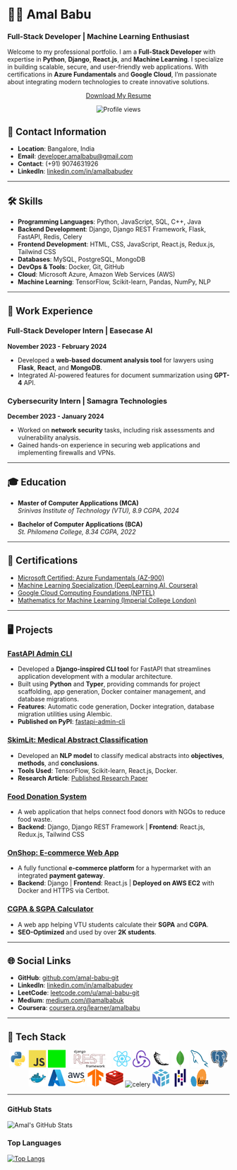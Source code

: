 # 👨‍💻 Amal Babu  
### Full-Stack Developer | Machine Learning Enthusiast 


Welcome to my professional portfolio. I am a **Full-Stack Developer** with expertise in **Python**, **Django**, **React.js**, and **Machine Learning**. I specialize in building scalable, secure, and user-friendly web applications. With certifications in **Azure Fundamentals** and **Google Cloud**, I’m passionate about integrating modern technologies to create innovative solutions.

<div align="center">

[Download My Resume](https://drive.google.com/file/d/1KTYiS7ezcqsg1Y6eNOUKm4QPa_3tZWze/view?usp=sharing) 

![Profile views](https://komarev.com/ghpvc/?username=amal-babu-git&color=blue)

</div>


## 📍 Contact Information

- **Location**: Bangalore, India
- **Email**: [developer.amalbabu@gmail.com](mailto:developer.amalbabu.com)
- **Contact**: (+91) 9074631926
- **LinkedIn**: <a href="https://www.linkedin.com/in/amalbabudev" target="_blank">linkedin.com/in/amalbabudev</a>
---

## 🛠️ Skills

- **Programming Languages**: Python, JavaScript, SQL, C++, Java
- **Backend Development**: Django, Django REST Framework, Flask, FastAPI, Redis, Celery
- **Frontend Development**: HTML, CSS, JavaScript, React.js, Redux.js, Tailwind CSS
- **Databases**: MySQL, PostgreSQL, MongoDB
- **DevOps & Tools**: Docker, Git, GitHub
- **Cloud**: Microsoft Azure, Amazon Web Services (AWS)
- **Machine Learning**: TensorFlow, Scikit-learn, Pandas, NumPy, NLP


---

## 💼 Work Experience

### Full-Stack Developer Intern | Easecase AI  
**November 2023 - February 2024**  
- Developed a **web-based document analysis tool** for lawyers using **Flask**, **React**, and **MongoDB**.  
- Integrated AI-powered features for document summarization using **GPT-4** API.

### Cybersecurity Intern | Samagra Technologies  
**December 2023 - January 2024**  
- Worked on **network security** tasks, including risk assessments and vulnerability analysis.  
- Gained hands-on experience in securing web applications and implementing firewalls and VPNs.

---

## 🎓 Education

- **Master of Computer Applications (MCA)**  
  *Srinivas Institute of Technology (VTU), 8.9 CGPA, 2024*

- **Bachelor of Computer Applications (BCA)**  
  *St. Philomena College, 8.34 CGPA, 2022*

---

## 🌟 Certifications

- [Microsoft Certified: Azure Fundamentals (AZ-900)](https://www.credly.com/badges/e6115f54-1354-4f71-a0a7-07615762b6fd/linked_in_profile)
- [Machine Learning Specialization (DeepLearning.AI, Coursera)](https://www.coursera.org/account/accomplishments/specialization/HYGYCXYPBVND?utm_source=link&utm_medium=certificate&utm_content=cert_image&utm_campaign=sharing_cta&utm_product=s12n)
- [Google Cloud Computing Foundations (NPTEL)](https://archive.nptel.ac.in/content/noc/NOC23/SEM2/Ecertificates/106/noc23-cs90/Course/NPTEL23CS90S84140058020285070.pdf)
- [Mathematics for Machine Learning (Imperial College London)](https://www.coursera.org/account/accomplishments/specialization/23Q6S6A6VZRL)

---

## 🖥️ Projects

### [FastAPI Admin CLI](https://github.com/amal-babu-git/fastapi-admin-cli)
- Developed a **Django-inspired CLI tool** for FastAPI that streamlines application development with a modular architecture.
- Built using **Python** and **Typer**, providing commands for project scaffolding, app generation, Docker container management, and database migrations.
- **Features**: Automatic code generation, Docker integration, database migration utilities using Alembic.
- **Published on PyPI**: [fastapi-admin-cli](https://pypi.org/project/fastapi-admin-cli/)

### [SkimLit: Medical Abstract Classification](https://github.com/amal-babu-git)  
- Developed an **NLP model** to classify medical abstracts into **objectives**, **methods**, and **conclusions**.  
- **Tools Used**: TensorFlow, Scikit-learn, React.js, Docker.  
- **Research Article**: [Published Research Paper](https://www.ijrar.org/papers/IJRAR1DUP049.pdf)

### [Food Donation System](https://github.com/amal-babu-git/food-donation-system)  
- A web application that helps connect food donors with NGOs to reduce food waste.  
- **Backend**: Django, Django REST Framework | **Frontend**: React.js, Redux.js, Tailwind CSS

### [OnShop: E-commerce Web App](https://onshopweb.web.app/)  
- A fully functional **e-commerce platform** for a hypermarket with an integrated **payment gateway**.  
- **Backend**: Django | **Frontend**: React.js | **Deployed on AWS EC2** with Docker and HTTPS via Certbot.

### [CGPA & SGPA Calculator](https://cgpa-sgpa.web.app/)  
- A web app helping VTU students calculate their **SGPA** and **CGPA**.  
- **SEO-Optimized** and used by over **2K students**.

---

## 🌐 Social Links

- **GitHub**: <a href="https://github.com/amal-babu-git" target="_blank">github.com/amal-babu-git</a>  
- **LinkedIn**: <a href="https://www.linkedin.com/in/amalbabudev" target="_blank">linkedin.com/in/amalbabudev</a>  
- **LeetCode**: <a href="https://leetcode.com/u/amal-babu-git" target="_blank">leetcode.com/u/amal-babu-git</a>  
- **Medium**: <a href="https://medium.com/@amalbabuk" target="_blank">medium.com/@amalbabuk</a>  
- **Coursera**: <a href="https://www.coursera.org/learner/amalbabu" target="_blank">coursera.org/learner/amalbabu</a>

---
## 🔧 Tech Stack
<div align="center">
  <img src="https://raw.githubusercontent.com/devicons/devicon/master/icons/python/python-original.svg" alt="python" width="40" height="40"/>
  <img src="https://raw.githubusercontent.com/devicons/devicon/master/icons/javascript/javascript-original.svg" alt="javascript" width="40" height="40"/>
  <img src="https://raw.githubusercontent.com/devicons/devicon/master/icons/django/django-plain.svg" alt="django" width="40" height="40" style="filter: brightness(0) saturate(100%) invert(48%) sepia(79%) saturate(2476%) hue-rotate(86deg) brightness(118%) contrast(119%);"/>
  <img src="https://raw.githubusercontent.com/encode/django-rest-framework/master/docs/img/logo.png" alt="django rest framework" width="100" height="40"/>
  <img src="https://raw.githubusercontent.com/devicons/devicon/master/icons/react/react-original.svg" alt="react" width="40" height="40"/>
  <img src="https://raw.githubusercontent.com/devicons/devicon/master/icons/redux/redux-original.svg" alt="redux" width="40" height="40"/>
  <img src="https://raw.githubusercontent.com/devicons/devicon/master/icons/flask/flask-original.svg" alt="flask" width="40" height="40"/>
  <img src="https://raw.githubusercontent.com/devicons/devicon/master/icons/mongodb/mongodb-original.svg" alt="mongodb" width="40" height="40"/>
  <img src="https://raw.githubusercontent.com/devicons/devicon/master/icons/mysql/mysql-original.svg" alt="mysql" width="40" height="40"/>
  <img src="https://raw.githubusercontent.com/devicons/devicon/master/icons/postgresql/postgresql-original.svg" alt="postgresql" width="40" height="40"/>
  <img src="https://raw.githubusercontent.com/devicons/devicon/master/icons/docker/docker-original.svg" alt="docker" width="40" height="40"/>
  <img src="https://raw.githubusercontent.com/devicons/devicon/master/icons/azure/azure-original.svg" alt="azure" width="40" height="40"/>
  <img src="https://raw.githubusercontent.com/devicons/devicon/master/icons/amazonwebservices/amazonwebservices-original-wordmark.svg" alt="aws" width="40" height="40"/>
  <img src="https://raw.githubusercontent.com/devicons/devicon/master/icons/tensorflow/tensorflow-original.svg" alt="tensorflow" width="40" height="40"/>
  <img src="https://raw.githubusercontent.com/devicons/devicon/master/icons/redis/redis-original.svg" alt="redis" width="40" height="40"/>
  <img src="https://raw.githubusercontent.com/simple-icons/simple-icons/develop/icons/celery.svg" alt="celery" width="40" height="40"/>
  <img src="https://raw.githubusercontent.com/devicons/devicon/master/icons/numpy/numpy-original.svg" alt="numpy" width="40" height="40"/>
  <img src="https://raw.githubusercontent.com/devicons/devicon/master/icons/pandas/pandas-original.svg" alt="pandas" width="40" height="40"/>
  <img src="https://raw.githubusercontent.com/scikit-learn/scikit-learn/main/doc/logos/scikit-learn-logo-without-subtitle.svg" alt="scikit-learn" width="40" height="40"/>
</div>



---



### GitHub Stats

![Amal's GitHub Stats](https://github-readme-stats.vercel.app/api?username=amal-babu-git&show_icons=true&count_private=true&hide=prs)

### Top Languages

[![Top Langs](https://github-readme-stats.vercel.app/api/top-langs/?username=amal-babu-git&langs_count=8&layout=compact)](https://github.com/amal-babu-git)

<!-- ### Streak Stats

![GitHub Streak](https://github-readme-streak-stats.herokuapp.com/?user=amal-babu-git) -->
